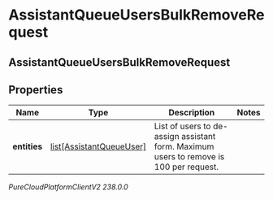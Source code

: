 # AssistantQueueUsersBulkRemoveRequest

## AssistantQueueUsersBulkRemoveRequest

## Properties

|Name | Type | Description | Notes|
|------------ | ------------- | ------------- | -------------|
| **entities** | [list[AssistantQueueUser]](AssistantQueueUser) | List of users to de-assign assistant form. Maximum users to remove is 100 per request. | |



_PureCloudPlatformClientV2 238.0.0_
